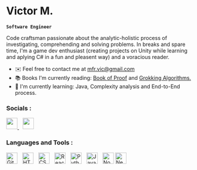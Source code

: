 # Victor M.

**`Software Engineer`**

Code craftsman passionate about the analytic-holistic process of investigating, comprehending and solving problems. In breaks and spare time, I'm a game dev enthusiast (creating projects on Unity while learning and aplying C# in a fun and pleasent way) and a voracious reader.

* ✉️  Feel free to contact me at [mfr.vic@gmail.com](mailto:mfr.vic@gmail.com)
* 📚  Books I'm currently reading: [Book of Proof](https://www.amazon.com/Book-Proof-Richard-Hammack/dp/0989472124) and [Grokking Algorithms.](https://www.amazon.com/Grokking-Algorithms-illustrated-programmers-curious/dp/1617292230)
* 🧠  I'm currently learning: Java, Complexity analysis and End-to-End process.

### Socials :

<p align="left" > <a href="https://www.github.com/mfr-vic" target="_blank" rel="noreferrer" style="padding-right:10px;"> <picture> <source media="(prefers-color-scheme: dark)" srcset="https://raw.githubusercontent.com/danielcranney/readme-generator/main/public/icons/socials/github-dark.svg" /> <source media="(prefers-color-scheme: light)" srcset="https://raw.githubusercontent.com/danielcranney/readme-generator/main/public/icons/socials/github.svg" /> <img src="https://raw.githubusercontent.com/danielcranney/readme-generator/main/public/icons/socials/github.svg" width="30" height="30" /> </picture> </a> <a href="https://www.linkedin.com/in/mfrvictor" target="_blank" rel="noreferrer"> <picture> <source media="(prefers-color-scheme: dark)" srcset="https://raw.githubusercontent.com/danielcranney/readme-generator/main/public/icons/socials/linkedin-dark.svg" /> <source media="(prefers-color-scheme: light)" srcset="https://raw.githubusercontent.com/danielcranney/readme-generator/main/public/icons/socials/linkedin.svg" /> <img src="https://raw.githubusercontent.com/danielcranney/readme-generator/main/public/icons/socials/linkedin.svg" width="30" height="30" /> </picture> </a></p>

### Languages and Tools :

<img align="left" alt="Git" width="30px" style="padding-right:10px;" src="https://cdn.jsdelivr.net/gh/devicons/devicon/icons/git/git-original.svg" />
<img align="left" alt="HTML" width="30px" style="padding-right:10px;" src="https://cdn.jsdelivr.net/gh/devicons/devicon/icons/html5/html5-plain.svg" />
<img align="left" alt="CSS" width="30px" style="padding-right:10px;" src="https://cdn.jsdelivr.net/gh/devicons/devicon/icons/css3/css3-plain.svg" />
<img align="left" alt="React" width="30px" style="padding-right:10px;" src="https://cdn.jsdelivr.net/gh/devicons/devicon/icons/react/react-original.svg" />
<img align="left" alt="Python" width="30px" style="padding-right:10px;" src="https://cdn.jsdelivr.net/gh/devicons/devicon/icons/python/python-plain.svg" />
<img align="left" alt="JavaScript" width="30px" style="padding-right:10px;" src="https://cdn.jsdelivr.net/gh/devicons/devicon/icons/javascript/javascript-plain.svg" />
<a href="https://nodejs.org/en/" target="_blank" rel="noreferrer"><img src="https://raw.githubusercontent.com/danielcranney/readme-generator/main/public/icons/skills/nodejs-colored.svg" width="30px" height="30" alt="NodeJS" /></a>
<a href="https://nextjs.org/docs" target="_blank" rel="noreferrer"><img src="https://raw.githubusercontent.com/danielcranney/readme-generator/main/public/icons/skills/nextjs-colored.svg" width="30px" height="30" alt="NextJs" /></a>
